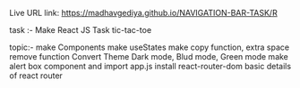 
 Live URL link: 
 https://madhavgediya.github.io/NAVIGATION-BAR-TASK/R
    


task :- Make React JS Task  tic-tac-toe 

topic:-
        make Components
        make useStates
        make copy function, extra space remove function
        Convert Theme Dark mode, Blud mode, Green mode
        make alert box component and import app.js
        install react-router-dom
        basic details of react router










